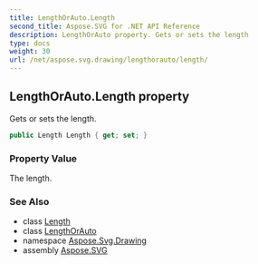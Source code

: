 ```yaml
---
title: LengthOrAuto.Length
second_title: Aspose.SVG for .NET API Reference
description: LengthOrAuto property. Gets or sets the length
type: docs
weight: 30
url: /net/aspose.svg.drawing/lengthorauto/length/
---
```

## LengthOrAuto.Length property

Gets or sets the length.

```csharp
public Length Length { get; set; }
```

### Property Value

The length.

### See Also

* class [Length](../../length/)
* class [LengthOrAuto](../)
* namespace [Aspose.Svg.Drawing](../../lengthorauto/)
* assembly [Aspose.SVG](../../../)
